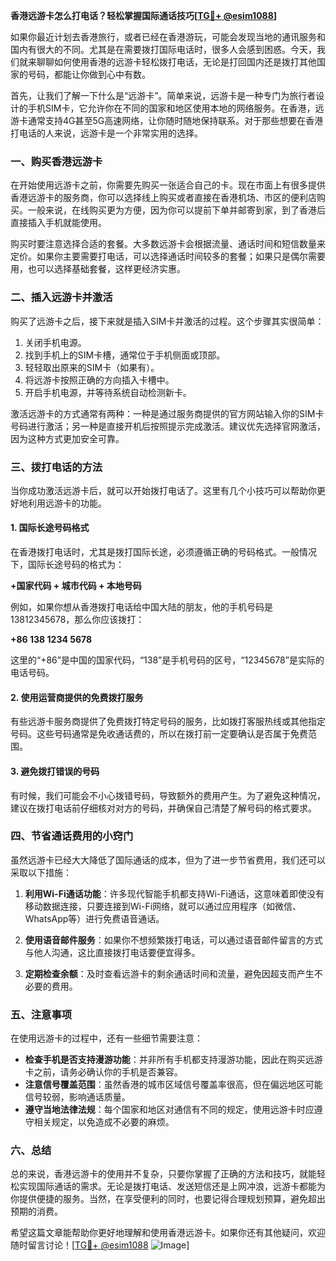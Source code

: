 **香港远游卡怎么打电话？轻松掌握国际通话技巧[[TG💪+ @esim1088](https://t.me/s/esim1088)]**

如果你最近计划去香港旅行，或者已经在香港游玩，可能会发现当地的通讯服务和国内有很大的不同。尤其是在需要拨打国际电话时，很多人会感到困惑。今天，我们就来聊聊如何使用香港的远游卡轻松拨打电话，无论是打回国内还是拨打其他国家的号码，都能让你做到心中有数。

首先，让我们了解一下什么是“远游卡”。简单来说，远游卡是一种专门为旅行者设计的手机SIM卡，它允许你在不同的国家和地区使用本地的网络服务。在香港，远游卡通常支持4G甚至5G高速网络，让你随时随地保持联系。对于那些想要在香港打电话的人来说，远游卡是一个非常实用的选择。

### **一、购买香港远游卡**

在开始使用远游卡之前，你需要先购买一张适合自己的卡。现在市面上有很多提供香港远游卡的服务商，你可以选择线上购买或者直接在香港机场、市区的便利店购买。一般来说，在线购买更为方便，因为你可以提前下单并邮寄到家，到了香港后直接插入手机就能使用。

购买时要注意选择合适的套餐。大多数远游卡会根据流量、通话时间和短信数量来定价。如果你主要需要打电话，可以选择通话时间较多的套餐；如果只是偶尔需要用，也可以选择基础套餐，这样更经济实惠。

### **二、插入远游卡并激活**

购买了远游卡之后，接下来就是插入SIM卡并激活的过程。这个步骤其实很简单：

1. 关闭手机电源。
2. 找到手机上的SIM卡槽，通常位于手机侧面或顶部。
3. 轻轻取出原来的SIM卡（如果有）。
4. 将远游卡按照正确的方向插入卡槽中。
5. 开启手机电源，并等待系统自动检测新卡。

激活远游卡的方式通常有两种：一种是通过服务商提供的官方网站输入你的SIM卡号码进行激活；另一种是直接开机后按照提示完成激活。建议优先选择官网激活，因为这种方式更加安全可靠。

### **三、拨打电话的方法**

当你成功激活远游卡后，就可以开始拨打电话了。这里有几个小技巧可以帮助你更好地利用远游卡的功能。

#### **1. 国际长途号码格式**

在香港拨打电话时，尤其是拨打国际长途，必须遵循正确的号码格式。一般情况下，国际长途号码的格式为：

**+国家代码 + 城市代码 + 本地号码**

例如，如果你想从香港拨打电话给中国大陆的朋友，他的手机号码是13812345678，那么你应该拨打：

**+86 138 1234 5678**

这里的“+86”是中国的国家代码，“138”是手机号码的区号，“12345678”是实际的电话号码。

#### **2. 使用运营商提供的免费拨打服务**

有些远游卡服务商提供了免费拨打特定号码的服务，比如拨打客服热线或其他指定号码。这些号码通常是免收通话费的，所以在拨打前一定要确认是否属于免费范围。

#### **3. 避免拨打错误的号码**

有时候，我们可能会不小心拨错号码，导致额外的费用产生。为了避免这种情况，建议在拨打电话前仔细核对对方的号码，并确保自己清楚了解号码的格式要求。

### **四、节省通话费用的小窍门**

虽然远游卡已经大大降低了国际通话的成本，但为了进一步节省费用，我们还可以采取以下措施：

1. **利用Wi-Fi通话功能**：许多现代智能手机都支持Wi-Fi通话，这意味着即使没有移动数据连接，只要连接到Wi-Fi网络，就可以通过应用程序（如微信、WhatsApp等）进行免费语音通话。

2. **使用语音邮件服务**：如果你不想频繁拨打电话，可以通过语音邮件留言的方式与他人沟通，这比直接拨打电话要便宜得多。

3. **定期检查余额**：及时查看远游卡的剩余通话时间和流量，避免因超支而产生不必要的费用。

### **五、注意事项**

在使用远游卡的过程中，还有一些细节需要注意：

- **检查手机是否支持漫游功能**：并非所有手机都支持漫游功能，因此在购买远游卡之前，请务必确认你的手机是否兼容。
- **注意信号覆盖范围**：虽然香港的城市区域信号覆盖率很高，但在偏远地区可能信号较弱，影响通话质量。
- **遵守当地法律法规**：每个国家和地区对通信有不同的规定，使用远游卡时应遵守相关规定，以免造成不必要的麻烦。

### **六、总结**

总的来说，香港远游卡的使用并不复杂，只要你掌握了正确的方法和技巧，就能轻松实现国际通话的需求。无论是拨打电话、发送短信还是上网冲浪，远游卡都能为你提供便捷的服务。当然，在享受便利的同时，也要记得合理规划预算，避免超出预期的消费。

希望这篇文章能帮助你更好地理解和使用香港远游卡。如果你还有其他疑问，欢迎随时留言讨论！[[TG💪+ @esim1088](https://t.me/s/esim1088) ![Image](https://i.postimg.cc/4NQfJmqS/Snipaste-2025-05-13-00-14-12.png)]